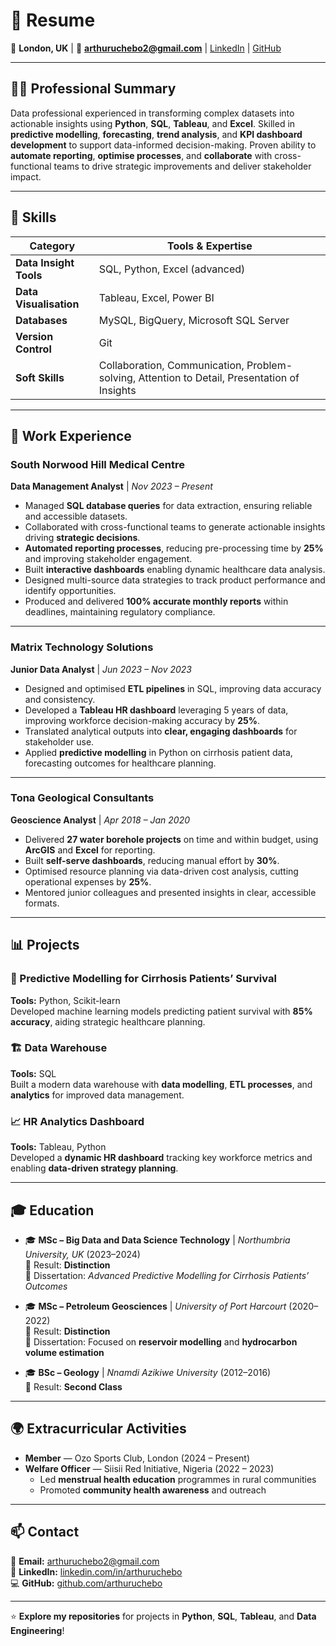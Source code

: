 # 📄 Resume

📍 **London, UK** | 📧 **arthuruchebo2@gmail.com** | [LinkedIn](linkedin.com/in/arthuruchebo) | [GitHub](github.com/arthuruchebo)

---

## 🧑‍💼 Professional Summary

Data professional experienced in transforming complex datasets into actionable insights using **Python**, **SQL**, **Tableau**, and **Excel**. Skilled in **predictive modelling**, **forecasting**, **trend analysis**, and **KPI dashboard development** to support data-informed decision-making. Proven ability to **automate reporting**, **optimise processes**, and **collaborate** with cross-functional teams to drive strategic improvements and deliver stakeholder impact.

---

## 🧠 Skills

| Category | Tools & Expertise |
|----------|------------------|
| **Data Insight Tools** | SQL, Python, Excel (advanced) |
| **Data Visualisation** | Tableau, Excel, Power BI |
| **Databases** | MySQL, BigQuery, Microsoft SQL Server |
| **Version Control** | Git |
| **Soft Skills** | Collaboration, Communication, Problem-solving, Attention to Detail, Presentation of Insights |

---

## 💼 Work Experience

### **South Norwood Hill Medical Centre**  
**Data Management Analyst** | *Nov 2023 – Present*  
- Managed **SQL database queries** for data extraction, ensuring reliable and accessible datasets.  
- Collaborated with cross-functional teams to generate actionable insights driving **strategic decisions**.  
- **Automated reporting processes**, reducing pre-processing time by **25%** and improving stakeholder engagement.  
- Built **interactive dashboards** enabling dynamic healthcare data analysis.  
- Designed multi-source data strategies to track product performance and identify opportunities.  
- Produced and delivered **100% accurate monthly reports** within deadlines, maintaining regulatory compliance.

---

### **Matrix Technology Solutions**  
**Junior Data Analyst** | *Jun 2023 – Nov 2023*  
- Designed and optimised **ETL pipelines** in SQL, improving data accuracy and consistency.  
- Developed a **Tableau HR dashboard** leveraging 5 years of data, improving workforce decision-making accuracy by **25%**.  
- Translated analytical outputs into **clear, engaging dashboards** for stakeholder use.  
- Applied **predictive modelling** in Python on cirrhosis patient data, forecasting outcomes for healthcare planning.

---

### **Tona Geological Consultants**  
**Geoscience Analyst** | *Apr 2018 – Jan 2020*  
- Delivered **27 water borehole projects** on time and within budget, using **ArcGIS** and **Excel** for reporting.  
- Built **self-serve dashboards**, reducing manual effort by **30%**.  
- Optimised resource planning via data-driven cost analysis, cutting operational expenses by **25%**.  
- Mentored junior colleagues and presented insights in clear, accessible formats.

---

## 📊 Projects

### 🧠 Predictive Modelling for Cirrhosis Patients’ Survival  
**Tools:** Python, Scikit-learn  
Developed machine learning models predicting patient survival with **85% accuracy**, aiding strategic healthcare planning.

### 🏗️ Data Warehouse  
**Tools:** SQL  
Built a modern data warehouse with **data modelling**, **ETL processes**, and **analytics** for improved data management.

### 📈 HR Analytics Dashboard  
**Tools:** Tableau, Python  
Developed a **dynamic HR dashboard** tracking key workforce metrics and enabling **data-driven strategy planning**.

---

## 🎓 Education

- 🎓 **MSc – Big Data and Data Science Technology** | *Northumbria University, UK* (2023–2024)  
  🏅 Result: **Distinction**  
  📘 Dissertation: *Advanced Predictive Modelling for Cirrhosis Patients’ Outcomes*

- 🎓 **MSc – Petroleum Geosciences** | *University of Port Harcourt* (2020–2022)  
  🏅 Result: **Distinction**  
  📘 Dissertation: Focused on **reservoir modelling** and **hydrocarbon volume estimation**

- 🎓 **BSc – Geology** | *Nnamdi Azikiwe University* (2012–2016)  
  🏅 Result: **Second Class**

---

## 🌍 Extracurricular Activities

- **Member** — Ozo Sports Club, London (2024 – Present)  
- **Welfare Officer** — Siisii Red Initiative, Nigeria (2022 – 2023)  
  - Led **menstrual health education** programmes in rural communities  
  - Promoted **community health awareness** and outreach

---

## 📫 Contact

📧 **Email:** [arthuruchebo2@gmail.com](mailto:arthuruchebo2@gmail.com)  
🔗 **LinkedIn:** [linkedin.com/in/arthuruchebo](#)  
💻 **GitHub:** [github.com/arthuruchebo](#)


---

⭐️ **Explore my repositories** for projects in **Python**, **SQL**, **Tableau**, and **Data Engineering**!
